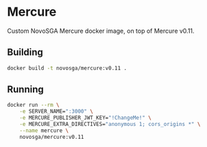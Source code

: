 # Mercure

Custom NovoSGA Mercure docker image, on top of Mercure v0.11.

## Building

```sh
docker build -t novosga/mercure:v0.11 .
```

## Running

```sh
docker run --rm \
    -e SERVER_NAME=":3000" \
    -e MERCURE_PUBLISHER_JWT_KEY="!ChangeMe!" \
    -e MERCURE_EXTRA_DIRECTIVES="anonymous 1; cors_origins *" \
    --name mercure \
    novosga/mercure:v0.11
```
